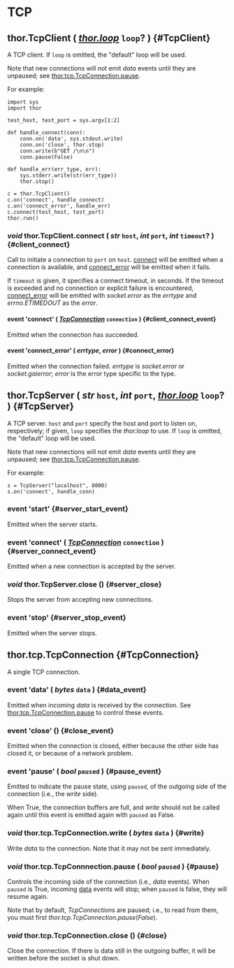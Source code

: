 # TCP


## thor.TcpClient ( _[thor.loop](loop)_ `loop`? )   {#TcpClient}

A TCP client. If `loop` is omitted, the "default" loop will be used.

Note that new connections will not emit *data* events until they are unpaused;  see [thor.tcp.TcpConnection.pause](#pause).

For example:

    import sys
    import thor

    test_host, test_port = sys.argv[1:2]
    
    def handle_connect(conn):
        conn.on('data', sys.stdout.write)
        conn.on('close', thor.stop)
        conn.write(b"GET /\n\n")
        conn.pause(False)
        
    def handle_err(err_type, err):
        sys.stderr.write(str(err_type))
        thor.stop()

    c = thor.TcpClient()
    c.on('connect', handle_connect)
    c.on('connect_error', handle_err)
    c.connect(test_host, test_port)
    thor.run()


### _void_ thor.TcpClient.connect ( _str_ `host`,  _int_ `port`, _int_ `timeout`? )  {#client_connect}

Call to initiate a connection to `port` on `host`. [connect](#client_connect_event) will be emitted when a connection is available, and [connect_error](#connect_error) will be emitted when it fails.

If `timeout` is given, it specifies a connect timeout, in seconds. If the  timeout is exceeded and no connection or explicit failure is encountered, [connect_error](#connect_error) will be emitted with *socket.error* as the _errtype_ and  *errno.ETIMEDOUT* as the _error_.


#### event 'connect' ( _[TcpConnection](#TcpConnection)_ `connection` )  {#client_connect_event}

Emitted when the connection has succeeded.


#### event 'connect\_error' ( _errtype_, _error_ )   {#connect_error}

Emitted when the connection failed. _errtype_ is *socket.error* or  *socket.gaierror*; _error_ is the error type specific to the type. 


## thor.TcpServer ( _str_ `host`,  _int_ `port`, _[thor.loop](loop)_ `loop`? )   {#TcpServer}

A TCP server. `host` and `port` specify the host and port to listen on, respectively; if given, `loop` specifies the *thor.loop* to use. If `loop` is omitted, the "default" loop will be used.

Note that new connections will not emit *data* events until they are unpaused;  see [thor.tcp.TcpConnection.pause](#pause).

For example:

    s = TcpServer("localhost", 8000)
    s.on('connect', handle_conn)


### event 'start'  {#server_start_event}

Emitted when the server starts.


### event 'connect' ( _[TcpConnection](#TcpConnection)_ `connection` )   {#server_connect_event}

Emitted when a new connection is accepted by the server. 


### _void_ thor.TcpServer.close ()  {#server_close}

Stops the server from accepting new connections.


### event 'stop'  {#server_stop_event}

Emitted when the server stops.


## thor.tcp.TcpConnection  {#TcpConnection}

A single TCP connection.


### event 'data' ( _bytes_ `data` )  {#data_event}

Emitted when incoming _data_ is received by the connection. See [thor.tcp.TcpConnection.pause](#pause) to control these events.


### event 'close' () {#close_event}

Emitted when the connection is closed, either because the other side has closed it, or because of a network problem.


### event 'pause' ( _bool_ `paused` )  {#pause_event}

Emitted to indicate the pause state, using `paused`, of the outgoing side of the connection (i.e., the *write* side).

When True, the connection buffers are full, and *write* should not be called again until this event is emitted again with `paused` as False.


### _void_ thor.tcp.TcpConnection.write ( _bytes_ `data` )   {#write}

Write _data_ to the connection. Note that it may not be sent immediately.


### _void_ thor.tcp.TcpConnnection.pause ( _bool_ `paused` )   {#pause}

Controls the incoming side of the connection (i.e., *data* events). When  `paused` is True, incoming [data](#data_event) events will stop; when `paused` is false, they will resume again.

Note that by default, *TcpConnection*s are paused; i.e., to read from them, you must first *thor.tcp.TcpConnection.pause*(_False_).


### _void_ thor.tcp.TcpConnection.close ()   {#close}

Close the connection. If there is data still in the outgoing buffer, it will be written before the socket is shut down.
